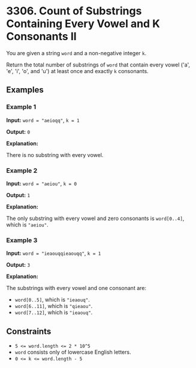 # 3306. Count of Substrings Containing Every Vowel and K Consonants II

You are given a string `word` and a non-negative integer `k`.

Return the total number of substrings of `word` that contain every vowel ('a', 'e', 'i', 'o', and 'u') at least once and exactly `k` consonants.

## Examples

### Example 1

**Input:** `word = "aeioqq"`, `k = 1`

**Output:** `0`

**Explanation:**

There is no substring with every vowel.

### Example 2

**Input:** `word = "aeiou"`, `k = 0`

**Output:** `1`

**Explanation:**

The only substring with every vowel and zero consonants is `word[0..4]`, which is `"aeiou"`.

### Example 3

**Input:** `word = "ieaouqqieaouqq"`, `k = 1`

**Output:** `3`

**Explanation:**

The substrings with every vowel and one consonant are:

- `word[0..5]`, which is `"ieaouq"`.
- `word[6..11]`, which is `"qieaou"`.
- `word[7..12]`, which is `"ieaouq"`.

## Constraints

- `5 <= word.length <= 2 * 10^5`
- `word` consists only of lowercase English letters.
- `0 <= k <= word.length - 5`
